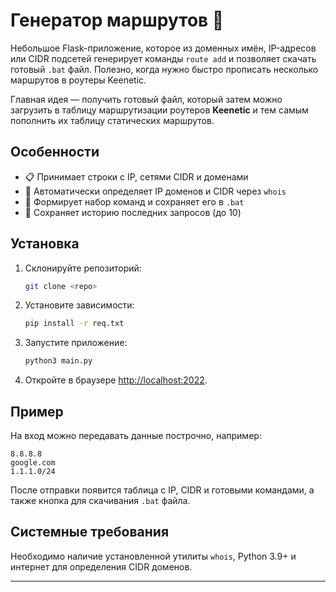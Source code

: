 # Генератор маршрутов 🚧
 
 Небольшое Flask-приложение, которое из доменных имён, IP-адресов или CIDR подсетей генерирует команды `route add` и позволяет скачать готовый `.bat` файл. Полезно, когда нужно быстро прописать несколько маршрутов в роутеры Keenetic.
 
Главная идея — получить готовый файл, который затем можно загрузить в таблицу маршрутизации роутеров **Keenetic** и тем самым пополнить их таблицу статических маршрутов.

 ## Особенности
 
 - 📋 Принимает строки с IP, сетями CIDR и доменами
 - 🤖 Автоматически определяет IP доменов и CIDR через `whois`
 - 📝 Формирует набор команд и сохраняет его в `.bat`
 - 📂 Сохраняет историю последних запросов (до 10)
 
 ## Установка
 
 1. Склонируйте репозиторий:
    ```bash
    git clone <repo>
    ```
 2. Установите зависимости:
    ```bash
    pip install -r req.txt
    ```
 3. Запустите приложение:
    ```bash
    python3 main.py
    ```
 4. Откройте в браузере [http://localhost:2022](http://localhost:2022).
 
 ## Пример
 
 На вход можно передавать данные построчно, например:
 
 ```
 8.8.8.8
 google.com
 1.1.1.0/24
 ```
 
 После отправки появится таблица с IP, CIDR и готовыми командами, а также кнопка для скачивания `.bat` файла.
 
 ## Системные требования
 
 Необходимо наличие установленной утилиты `whois`, Python 3.9+ и интернет для определения CIDR доменов.
 
 ---

